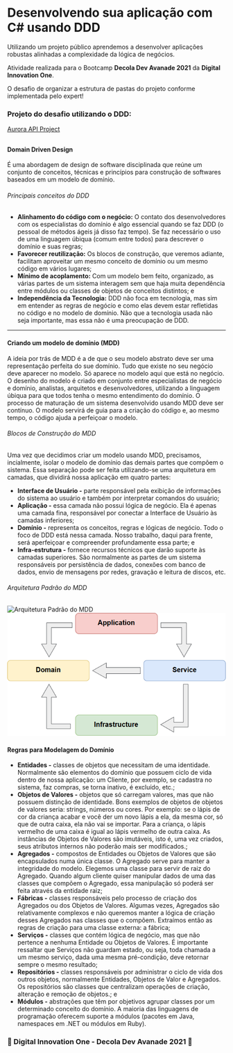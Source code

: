 # Desenvolvendo sua aplicação com C# usando DDD

Utilizando um projeto público aprendemos a desenvolver aplicações robustas alinhadas a complexidade da lógica de negócios. 

Atividade realizada para o Bootcamp **Decola Dev Avanade 2021** da **Digital Innovation One**.

O  desafio de organizar a estrutura de pastas do projeto conforme implementada pelo expert!

### Projeto do desafio utilizando o DDD:

[Aurora API Project](https://github.com/alexalvess/aurora-api-project)

##  


#### Domain Driven Design

 É uma abordagem de design de software disciplinada que reúne um conjunto de conceitos, técnicas e princípios para construção de softwares baseados em um modelo de domínio.

###### Principais conceitos do DDD

- **Alinhamento do código com o negócio:** O contato dos desenvolvedores com os especialistas do domínio é algo essencial quando se faz DDD (o pessoal de métodos ágeis já disso faz tempo). Se faz necessário o uso de uma linguagem úbiqua (comum entre todos) para descrever o domínio e suas regras;
- **Favorecer reutilização:** Os blocos de construção, que veremos adiante, facilitam aproveitar um mesmo conceito de domínio ou um mesmo código em vários lugares;
- **Mínimo de acoplamento:** Com um modelo bem feito, organizado, as várias partes de um sistema interagem sem que haja muita dependência entre módulos ou classes de objetos de conceitos distintos; e
- **Independência da Tecnologia:** DDD não foca em tecnologia, mas sim em entender as regras de negócio e como elas devem estar refletidas no código e no modelo de domínio. Não que a tecnologia usada não seja importante, mas essa não é uma preocupação de DDD.

------

#### Criando um modelo de domínio (MDD)

   A ideia por trás de MDD é a de que o seu modelo abstrato deve ser uma representação perfeita do sue domínio. Tudo que existe no seu negócio deve aparecer no modelo. Só aparece no modelo aqui que está no negócio.
   O desenho do modelo é criado em conjunto entre especialistas de negócio e domínio, analistas, arquitetos e desenvolvedores, utilizando a linguagem úbiqua para que todos tenha o mesmo entendimento do domínio.
   O processo de maturação de um sistema desenvolvido usando MDD deve ser contínuo. O modelo servirá de guia para a criação do código e, ao mesmo tempo, o código ajuda a perfeiçoar o modelo.

###### Blocos de Construção do MDD

   Uma vez que decidimos criar um modelo usando MDD, precisamos, incialmente, isolar o modelo de domínio das demais partes que compõem o sistema. Essa separação pode ser feita utilizando-se uma arquitetura em camadas, que dividirá nossa aplicação em quatro partes:

- **Interface de Usuário -** parte responsável pela exibição de informações do sistema ao usuário e também por interpretar comandos do usuário;
- **Aplicação -** essa camada não possui lógica de negócio. Ela é apenas uma camada fina, responsável por conectar a Interface de Usuário às camadas inferiores;
- **Domínio -** representa os conceitos, regras e lógicas de negócio. Todo o foco de DDD está nessa camada. Nosso trabalho, daqui para frente, será aperfeiçoar e compreender profundamente essa parte; e
- **Infra-estrutura -** fornece recursos técnicos que darão suporte às camadas superiores. São normalmente as partes de um sistema responsáveis por persistência de dados, conexões com banco de dados, envio de mensagens por redes, gravação e leitura de discos, etc.

###### Arquitetura Padrão do MDD
![Arquitetura Padrão do MDD](https://github.com/JM-2/aplicacao-Csharp-DDD/blob/master/imgMMD/ArquiteturaPadr%C3%A3odoMDD.jpg)
![Arquitetura](https://github.com/JM-2/DDD-Csharp/blob/master/imgMMD/arquit.png)

#### Regras para Modelagem do Domínio

- **Entidades -** classes de objetos que necessitam de uma identidade. Normalmente são elementos do domínio que possuem ciclo de vida dentro de nossa aplicação: um Cliente, por exemplo, se cadastra no sistema, faz compras, se torna inativo, é excluído, etc.;
- **Objetos de Valores -** objetos que só carregam valores, mas que não possuem distinção de identidade. Bons exemplos de objetos de objetos de valores seria: strings, números ou cores. Por exemplo: se o lápis de cor da criança acabar e você der um novo lápis a ela, da mesma cor, só que de outra caixa, ela não vai se importar. Para a criança, o lápis vermelho de uma caixa é igual ao lápis vermelho de outra caixa. As instâncias de Objetos de Valores são imutáveis, isto é, uma vez criados, seus atributos internos não poderão mais ser modificados.;
- **Agregados -** compostos de Entidades ou Objetos de Valores que são encapsulados numa única classe. O Agregado serve para manter a integridade do modelo. Elegemos uma classe para servir de raiz do Agregado. Quando algum cliente quiser manipular dados de uma das classes que compõem o Agregado, essa manipulação só poderá ser feita através da entidade raiz;
- **Fábricas -** classes responsáveis pelo processo de criação dos Agregados ou dos Objetos de Valores. Algumas vezes, Agregados são relativamente complexos e não queremos manter a lógica de criação desses Agregados nas classes que o compõem. Extraímos então as regras de criação para uma classe externa: a fábrica;
- **Serviços -** classes que contém lógica de negócio, mas que não pertence a nenhuma Entidade ou Objetos de Valores. É importante ressaltar que Serviços não guardam estado, ou seja, toda chamada a um mesmo serviço, dada uma mesma pré-condição, deve retornar sempre o mesmo resultado;
- **Repositórios -** classes responsáveis por administrar o ciclo de vida dos outros objetos, normalmente Entidades, Objetos de Valor e Agregados. Os repositórios são classes que centralizam operações de criação, alteração e remoção de objetos.; e
- **Módulos -** abstrações que têm por objetivos agrupar classes por um determinado conceito do domínio. A maioria das linguagens de programação oferecem suporte a módulos (pacotes em Java, namespaces em .NET ou módulos em Ruby).



### 🚀 Digital Innovation One - Decola Dev Avanade 2021 🚀
